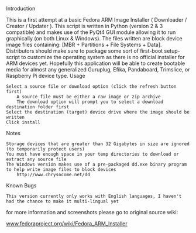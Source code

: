  Introduction

This is a first attempt at a basic Fedora ARM Image Installer ( Downloader / Creator / Updater ). This script is written in Python (version 2 & 3 compatible) and makes use of the PyQt4 GUI module allowing it to run graphically (on both Linux & Windows). The files written are block device image files containing: [MBR + Partitions + File Systems + Data]. Distributors should make sure to package some sort of first-boot setup-script to customize the operating system as there is no official installer for ARM devices yet. Hopefully this application will be able to create bootable media for almost any generalized Guruplug, Efika, Pandaboard, Trimslice, or Raspberry Pi device type.
Usage

    Select a source file or download option (click the refresh button first)
        A source file must be either a raw image or zip archive
        The download option will prompt you to select a download destination folder first 
    Select the destination (target) device drive where the image should be written
    Click install 

Notes

    Storage devices that are greater than 32 Gigabytes in size are ignored (to temporarily protect users)
    You must have enough space in your temp directories to download or extract any source file
    The Windows version makes use of a pre-packaged dd.exe binary program to help write image files to block devices
        http://www.chrysocome.net/dd 

Known Bugs

    This version currently only works with English languages, I haven't had the chance to make it multi-lingual yet 


for more information and screenshots please go to original source wiki:

www.fedoraproject.org/wiki/Fedora_ARM_Installer
